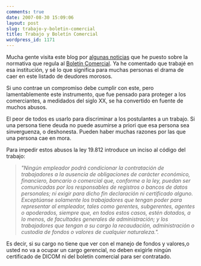 ```yaml
---
comments: true
date: 2007-08-30 15:09:06
layout: post
slug: trabajo-y-boletin-comercial
title: Trabajo y Boletín Comercial
wordpress_id: 1171
---
```


Mucha gente visita este blog por [algunas noticias](    ) que he puesto sobre la normativa que regula al [Boletín Comercial](http://www.boletincomercial.cl/). Ya he comentado que trabajé en esa institución, y sé lo que significa para muchas personas el drama de caer en este listado de deudores morosos.

Si uno contrae un compromiso debe cumplir con este, pero lamentablemente este instrumento, que fue pensado para proteger a los comerciantes, a medidados del siglo XX, se ha convertido en fuente de muchos abusos.

El peor de todos es usarlo para discriminar a los postulantes a un trabajo. Si una persona tiene deuda no puede asumirse a priori que esa persona sea sinverguenza, o deshonesta. Pueden haber muchas razones por las que una persona cae en mora.

Para impedir estos abusos la ley 19.812 introduce un inciso al código del trabajo:


> _"Ningún empleador podrá condicionar la contratación de trabajadores a la ausencia de obligaciones de carácter económico, financiero, bancario o comercial que, conforme a la ley, puedan ser comunicadas por los responsables de registros o bancos de datos personales; ni exigir para dicho fin declaración ni certificado alguno. Exceptúanse solamente los trabajadores que tengan poder para representar al empleador, tales como gerentes, subgerentes, agentes o apoderados, siempre que, en todos estos casos, estén dotados, a lo menos, de facultades generales de administración; y los trabajadores que tengan a su cargo la recaudación, administración o custodia de fondos o valores de cualquier naturaleza."._


Es decir, si su cargo no tiene que ver con el manejo de fondos y valores,o usted no va a ocupar un cargo gerencial, no deben exigirle ningún certificado de DICOM ni del boletín comercial para ser contratado.
